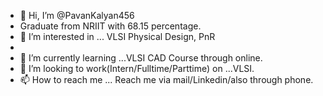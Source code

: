 - 👋 Hi, I’m @PavanKalyan456
- Graduate from NRIIT with 68.15 percentage.
- 👀 I’m interested in ... VLSI Physical Design, PnR
-
- 🌱 I’m currently learning ...VLSI CAD Course through online.
- 💞️ I’m looking to work(Intern/Fulltime/Parttime) on ...VLSI.
- 📫 How to reach me ... Reach me via mail/Linkedin/also through phone.

<!---
PavanKalyan456/PavanKalyan456 is a ✨ special ✨ repository because its `README.md` (this file) appears on your GitHub profile.
You can click the Preview link to take a look at your changes.
--->
